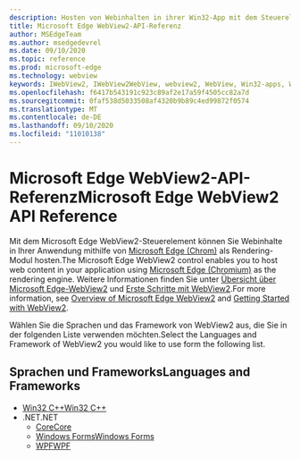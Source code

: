 ```yaml
---
description: Hosten von Webinhalten in ihrer Win32-App mit dem Steuerelement "Microsoft Edge WebView 2"
title: Microsoft Edge WebView2-API-Referenz
author: MSEdgeTeam
ms.author: msedgedevrel
ms.date: 09/10/2020
ms.topic: reference
ms.prod: microsoft-edge
ms.technology: webview
keywords: IWebView2, IWebView2WebView, webview2, WebView, Win32-apps, Win32, Edge, ICoreWebView2, ICoreWebView2Controller, Browser-Steuerelement
ms.openlocfilehash: f6417b543191c923c89af2e17a59f4505cc82a7d
ms.sourcegitcommit: 0faf538d5033508af4320b9b89c4ed99872f0574
ms.translationtype: MT
ms.contentlocale: de-DE
ms.lasthandoff: 09/10/2020
ms.locfileid: "11010138"
---
```

# <span data-ttu-id="87b13-104">Microsoft Edge WebView2-API-Referenz</span><span class="sxs-lookup"><span data-stu-id="87b13-104">Microsoft Edge WebView2 API Reference</span></span>  

<span data-ttu-id="87b13-105">Mit dem Microsoft Edge WebView2-Steuerelement können Sie Webinhalte in Ihrer Anwendung mithilfe von [Microsoft Edge (Chrom)](https://www.microsoftedgeinsider.com) als Rendering-Modul hosten.</span><span class="sxs-lookup"><span data-stu-id="87b13-105">The Microsoft Edge WebView2 control enables you to host web content in your application using [Microsoft Edge (Chromium)](https://www.microsoftedgeinsider.com) as the rendering engine.</span></span>  <span data-ttu-id="87b13-106">Weitere Informationen finden Sie unter [Übersicht über Microsoft Edge-WebView2](./index.md) und [Erste Schritte mit WebView2](gettingstarted/win32.md).</span><span class="sxs-lookup"><span data-stu-id="87b13-106">For more information, see [Overview of Microsoft Edge WebView2](./index.md) and [Getting Started with WebView2](gettingstarted/win32.md).</span></span>  

<span data-ttu-id="87b13-107">Wählen Sie die Sprachen und das Framework von WebView2 aus, die Sie in der folgenden Liste verwenden möchten.</span><span class="sxs-lookup"><span data-stu-id="87b13-107">Select the Languages and Framework of WebView2 you would like to use form the following list.</span></span>  

## <span data-ttu-id="87b13-108">Sprachen und Frameworks</span><span class="sxs-lookup"><span data-stu-id="87b13-108">Languages and Frameworks</span></span>  

*   [<span data-ttu-id="87b13-109">Win32 C++</span><span class="sxs-lookup"><span data-stu-id="87b13-109">Win32 C++</span></span>](reference/win32/0-9-622-reference-webview2.md)  
*   <span data-ttu-id="87b13-110">.NET</span><span class="sxs-lookup"><span data-stu-id="87b13-110">.NET</span></span>  
    *   [<span data-ttu-id="87b13-111">Core</span><span class="sxs-lookup"><span data-stu-id="87b13-111">Core</span></span>](reference/dotnet/0-9-628-reference-webview2.md)  
    *   [<span data-ttu-id="87b13-112">Windows Forms</span><span class="sxs-lookup"><span data-stu-id="87b13-112">Windows Forms</span></span>](reference/winforms/0-9-515-reference-webview2.md)  
    *   [<span data-ttu-id="87b13-113">WPF</span><span class="sxs-lookup"><span data-stu-id="87b13-113">WPF</span></span>](reference/wpf/0-9-515-reference-webview2.md)  
